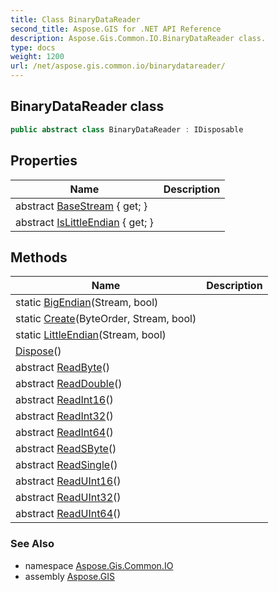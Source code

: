 ```yaml
---
title: Class BinaryDataReader
second_title: Aspose.GIS for .NET API Reference
description: Aspose.Gis.Common.IO.BinaryDataReader class. 
type: docs
weight: 1200
url: /net/aspose.gis.common.io/binarydatareader/
---
```

## BinaryDataReader class

```csharp
public abstract class BinaryDataReader : IDisposable
```

## Properties

| Name | Description |
| --- | --- |
| abstract [BaseStream](../../aspose.gis.common.io/binarydatareader/basestream/) { get; } |  |
| abstract [IsLittleEndian](../../aspose.gis.common.io/binarydatareader/islittleendian/) { get; } |  |

## Methods

| Name | Description |
| --- | --- |
| static [BigEndian](../../aspose.gis.common.io/binarydatareader/bigendian/)(Stream, bool) |  |
| static [Create](../../aspose.gis.common.io/binarydatareader/create/)(ByteOrder, Stream, bool) |  |
| static [LittleEndian](../../aspose.gis.common.io/binarydatareader/littleendian/)(Stream, bool) |  |
| [Dispose](../../aspose.gis.common.io/binarydatareader/dispose/)() |  |
| abstract [ReadByte](../../aspose.gis.common.io/binarydatareader/readbyte/)() |  |
| abstract [ReadDouble](../../aspose.gis.common.io/binarydatareader/readdouble/)() |  |
| abstract [ReadInt16](../../aspose.gis.common.io/binarydatareader/readint16/)() |  |
| abstract [ReadInt32](../../aspose.gis.common.io/binarydatareader/readint32/)() |  |
| abstract [ReadInt64](../../aspose.gis.common.io/binarydatareader/readint64/)() |  |
| abstract [ReadSByte](../../aspose.gis.common.io/binarydatareader/readsbyte/)() |  |
| abstract [ReadSingle](../../aspose.gis.common.io/binarydatareader/readsingle/)() |  |
| abstract [ReadUInt16](../../aspose.gis.common.io/binarydatareader/readuint16/)() |  |
| abstract [ReadUInt32](../../aspose.gis.common.io/binarydatareader/readuint32/)() |  |
| abstract [ReadUInt64](../../aspose.gis.common.io/binarydatareader/readuint64/)() |  |

### See Also

* namespace [Aspose.Gis.Common.IO](../../aspose.gis.common.io/)
* assembly [Aspose.GIS](../../)


